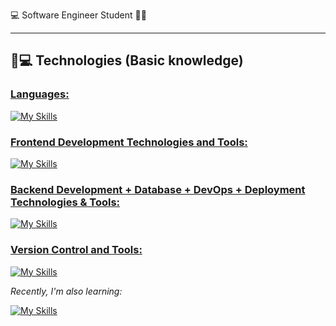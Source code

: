 💻 Software Engineer Student 🧑‍💻

<hr>

## 🚀💻 Technologies (Basic knowledge)

### <u> Languages: </u>

[![My Skills](https://skillicons.dev/icons?i=python,cpp,cs,js,matlab)](https://skillicons.dev)

### <u> Frontend Development Technologies and Tools: </u>

[![My Skills](https://skillicons.dev/icons?i=html,css,angular,vue,bootstrap,figma)](https://skillicons.dev)

### <u> Backend Development + Database + DevOps + Deployment Technologies & Tools: </u>

[![My Skills](https://skillicons.dev/icons?i=nodejs,express,dotnet,mongodb,mysql,php,docker,azure,netlify,firebase)](https://skillicons.dev)

### <u> Version Control and Tools:</u>

[![My Skills](https://skillicons.dev/icons?i=git,github)](https://skillicons.dev)


<i> Recently, I'm also learning: </i>

[![My Skills](https://skillicons.dev/icons?i=java,spring)](https://skillicons.dev)
